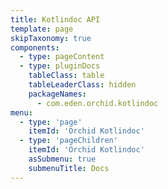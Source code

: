 ```yaml
---
title: Kotlindoc API
template: page
skipTaxonomy: true
components:
  - type: pageContent
  - type: pluginDocs
    tableClass: table
    tableLeaderClass: hidden
    packageNames: 
      - com.eden.orchid.kotlindoc
menu:
  - type: 'page'
    itemId: 'Orchid Kotlindoc'
  - type: 'pageChildren'
    itemId: 'Orchid Kotlindoc'
    asSubmenu: true
    submenuTitle: Docs
---
```

